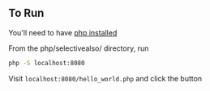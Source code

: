 ## To Run
You'll need to have [php installed](http://php.net/manual/en/install.php)

From the php/selectivealso/ directory, run
```bash
php -S localhost:8080
```

Visit `localhost:8080/hello_world.php` and click the button